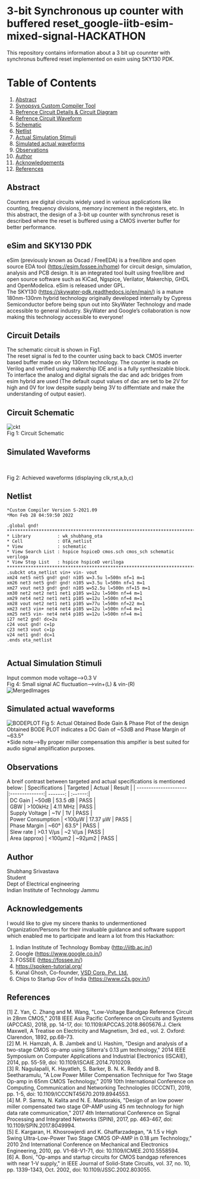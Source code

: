 # 3-bit Synchronous up counter with buffered reset_google-iitb-esim-mixed-signal-HACKATHON
This repository contains information about a 3 bit up counnter with synchronus buffered reset implemented on esim using SKY130 PDK.
# Table of Contents
1) [Abstract](https://github.com/Shubhang1234/TwoStage-OTA/edit/main/README.md#abstract-) <br />
2) [Synopsys Custom Compiler Tool](https://github.com/Shubhang1234/TwoStage-OTA/edit/main/README.md#synopsys-custom-compiler-tool)
3) [Refrence Circuit Details & Circuit Diagram](https://github.com/Shubhang1234/TwoStage-OTA/edit/main/README.md#refrence-circuit-details--circuit-diagram-) <br /> 
4) [Refrence Circuit Waveform](https://github.com/Shubhang1234/TwoStage-OTA/edit/main/README.md#refrence-circuit-waveform-) <br />
5) [Schematic](https://github.com/Shubhang1234/TwoStage-OTA/edit/main/README.md#schematic-) <br />
6) [Netlist](https://github.com/Shubhang1234/TwoStage-OTA/edit/main/README.md#netlist-) <br />
7) [Actual Simulation Stimuli](https://github.com/Shubhang1234/TwoStage-OTA/edit/main/README.md#actual-simulation-stimuli-) <br />
8) [Simulated actual waveforms](https://github.com/Shubhang1234/TwoStage-OTA/edit/main/README.md#simulated-actual-waveforms-) <br />
9) [Observations](https://github.com/Shubhang1234/TwoStage-OTA/edit/main/README.md#observations-) <br />
10) [Author](https://github.com/Shubhang1234/TwoStage-OTA/edit/main/README.md#author-) <br />
11) [Acknowledgements](https://github.com/Shubhang1234/TwoStage-OTA/edit/main/README.md#acknowledgements-) <br />
12) [References](https://github.com/Shubhang1234/TwoStage-OTA/edit/main/README.md#references-) <br />
## Abstract <br />
Counters are digital circuits widely used in various applications like counting, frequency divisions, memory increment in the registers, etc. In this abstract, the design of a 3-bit up counter with synchronus reset is described where the reset is buffered using a CMOS inverter buffer for better performance.
## eSim and SKY130 PDK
eSim (previously known as Oscad / FreeEDA) is a free/libre and open source EDA tool (https://esim.fossee.in/home) for circuit design, simulation, analysis and PCB design. It is an integrated tool built using free/libre and open source software such as KiCad, Ngspice, Verilator, Makerchip, GHDL and OpenModelica. eSim is released under GPL. <br />
The SKY130 (https://skywater-pdk.readthedocs.io/en/main/) is a mature 180nm-130nm hybrid technology originally developed internally by Cypress Semiconductor before being spun out into SkyWater Technology and made accessible to general industry. SkyWater and Google’s collaboration is now making this technology accessible to everyone!
<br />
## Circuit Details <br />
The schematic circuit is shown in Fig1. <br />
The reset signal is fed to the counter using back to back CMOS inverter based buffer made on sky 130nm technology. The counter is made on Verilog and verified using makerchip IDE and is a fully synthesizable block. <br /> To interface the analog and digital signals the dac and adc bridges from esim hybrid are used (The default ouput values of dac are set to be 2V for high and 0V for low despite supply being 3V to differntiate and make the understanding of output easier). 
 <br />
## Circuit Schematic <br />
![ckt](https://user-images.githubusercontent.com/56774313/194709382-8ef1ee63-ad68-4ced-9988-0dc1d0f8e2e1.png)
<br />
Fig 1: Circuit Schematic
## Simulated Waveforms <br />
 <br />

Fig 2: Achieved waveforms (displaying clk,rst,a,b,c)
## Netlist <br />
```
*Custom Compiler Version S-2021.09
*Mon Feb 28 04:59:50 2022

.global gnd!
********************************************************************************
* Library          : wk_shubhang_ota
* Cell             : OTA_netlist
* View             : schematic
* View Search List : hspice hspiceD cmos.sch cmos_sch schematic veriloga
* View Stop List   : hspice hspiceD veriloga
********************************************************************************
.subckt ota_netlist vin+ vin- vout
xm24 net5 net5 gnd! gnd! n105 w=3.5u l=500n nf=1 m=1
xm26 net3 net5 gnd! gnd! n105 w=3.5u l=500n nf=1 m=1
xm27 vout net3 gnd! gnd! n105 w=52.5u l=500n nf=15 m=1
xm30 net2 net2 net1 net1 p105 w=12u l=500n nf=4 m=1
xm29 net4 net2 net1 net1 p105 w=12u l=500n nf=4 m=1
xm28 vout net2 net1 net1 p105 w=77u l=500n nf=22 m=1
xm23 net3 vin+ net4 net4 p105 w=12u l=500n nf=4 m=1
xm25 net5 vin- net4 net4 p105 w=12u l=500n nf=4 m=1
i27 net2 gnd! dc=2u
c24 vout gnd! c=1p
c23 net3 vout c=1p
v24 net1 gnd! dc=1
.ends ota_netlist
 
``` 
## Actual Simulation Stimuli <br />
Input common mode voltage-->0.3 V <br />
Fig 4: Small signal AC fluctuation-->vin+(L) & vin-(R) <br />![MergedImages](https://user-images.githubusercontent.com/56774313/155460689-fc33f329-06f1-4d11-811d-5864c1810580.png) <br />
## Simulated actual waveforms <br />
![BODEPLOT](https://user-images.githubusercontent.com/56774313/155464974-f0aa7c86-77f1-41d7-88f1-8ec2c4e6faee.png)
Fig 5: Actual Obtained Bode Gain & Phase Plot of the design <br />
Obtained BODE PLOT indicates a DC Gain of ~53dB and Phase Margin of ~63.5° <br />
*Side note-->By proper miller compensation this ampifier is best suited for audio signal amplification purposes.
## Observations <br />
A breif contrast between targeted and actual specifications is mentioned below:
| Specifications        | Targeted       | Actual     | Result  |
| --------------------- |:--------------:| -------:   | :------:|      
| DC Gain               | ~50dB          |   53.5 dB  | PASS    |  
| GBW                   | >100kHz        |   4.11 MHz | PASS    |  
| Supply Voltage        | ~1V            |   1V       | PASS    |  
| Power Consumption     | <100µW         |   17.37 µW | PASS    |  
| Phase Margin          | ~60°           |   63.5°    | PASS    |  
| Slew rate             | >0.1 V/μs      |   ~2 V/μs  | PASS    |  
| Area (approx)         | <100μm2        |   ~92μm2   | PASS    |  
## Author <br />
Shubhang Srivastava <br />
Student <br />
Dept of Electrical engineering <br />
Indian Institute of Technology Jammu <br />
## Acknowledgements <br />
I would like to give my sincere thanks to undermentioned Organization/Persons for their invaluable guidance and software support which enabled me to participate and learn a lot from this Hackathon:
 
1) Indian Institute of Technology Bombay (http://iitb.ac.in/)
2) Google (https://www.google.co.in/)
3) FOSSEE (https://fossee.in/)
4) https://spoken-tutorial.org/
5) Kunal Ghosh, Co-founder, [VSD Corp. Pvt. Ltd.](https://www.vlsisystemdesign.com)
6) Chips to Startup Gov of India (https://www.c2s.gov.in/)

## References <br />
[1] Z. Yan, C. Zhang and M. Wang, "Low-Voltage Bandgap Reference 
Circuit in 28nm CMOS," 2018 IEEE Asia Pacific Conference on 
Circuits and Systems (APCCAS), 2018, pp. 14-17, doi: 
10.1109/APCCAS.2018.8605676.J. Clerk Maxwell, A Treatise on 
Electricity and Magnetism, 3rd ed., vol. 2. Oxford: Clarendon, 1892, 
pp.68–73.<br />
[2] M. H. Hamzah, A. B. Jambek and U. Hashim, "Design and analysis of 
a two-stage CMOS op-amp using Silterra's 0.13 μm technology," 
2014 IEEE Symposium on Computer Applications and Industrial 
Electronics (ISCAIE), 2014, pp. 55-59, doi: 
10.1109/ISCAIE.2014.7010209. <br />
[3] R. Nagulapalli, K. Hayatleh, S. Barker, B. N. K. Reddy and B. 
Seetharamulu, "A Low Power Miller Compensation Technique for 
Two Stage Op-amp in 65nm CMOS Technology," 2019 10th 
International Conference on Computing, Communication and 
Networking Technologies (ICCCNT), 2019, pp. 1-5, doi: 
10.1109/ICCCNT45670.2019.8944553. <br />
[4] M. P. Sarma, N. Kalita and N. E. Mastorakis, "Design of an low 
power miller compensated two stage OP-AMP using 45 nm 
technology for high data rate communication," 2017 4th International 
Conference on Signal Processing and Integrated Networks (SPIN), 
2017, pp. 463-467, doi: 10.1109/SPIN.2017.8049994. <br />
[5] E. Kargaran, H. Khosrowjerdi and K. Ghaffarzadegan, "A 1.5 v High 
Swing Ultra-Low-Power Two Stage CMOS OP-AMP in 0.18 µm 
Technology," 2010 2nd International Conference on Mechanical and 
Electronics Engineering, 2010, pp. V1-68-V1-71, doi: 
10.1109/ICMEE.2010.5558594. <br />
[6] A. Boni, "Op-amps and startup circuits for CMOS bandgap references 
with near 1-V supply," in IEEE Journal of Solid-State Circuits, vol. 
37, no. 10, pp. 1339-1343, Oct. 2002, doi: 
10.1109/JSSC.2002.803055. <br />
